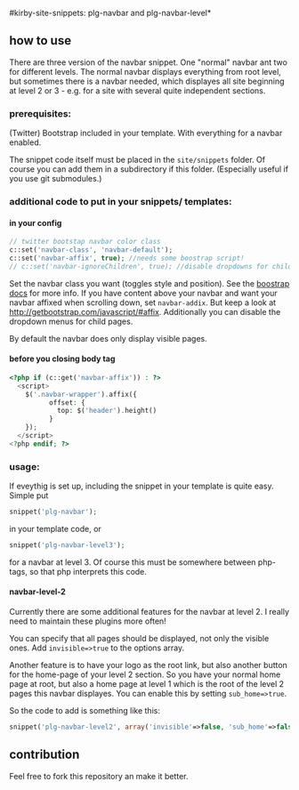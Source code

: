 #kirby-site-snippets: plg-navbar and plg-navbar-level*

## how to use
There are three version of the navbar snippet. One "normal" navbar ant two for different levels.
The normal navbar displays everything from root level, but sometimes there is a navbar needed, which displayes all site beginning at level 2 or 3 - e.g. for a site with several quite independent sections.


### prerequisites:
(Twitter) Bootstrap included in your template. With everything for a navbar enabled.

The snippet code itself must be placed in the `site/snippets` folder. Of course you can add them in a subdirectory if this folder. (Especially useful if you use git submodules.)


### additional code to put in your snippets/ templates:


#### in your config
```php
// twitter bootstap navbar color class
c::set('navbar-class', 'navbar-default');
c::set('navbar-affix', true); //needs some boostrap script!
// c::set('navbar-ignoreChildren', true); //disable dropdowns for children pages
```
Set the navbar class you want (toggles style and position). See the [boostrap docs](http://getbootstrap.com/components/#navbar) for more info.
If you have content above your navbar and want your navbar affixed when scrolling down, set `navbar-addix`. But keep a look at <http://getbootstrap.com/javascript/#affix>.
Additionally you can disable the dropdown menus for child pages.

By default the navbar does only display visible pages.

#### before you closing body tag
```php
<?php if (c::get('navbar-affix')) : ?>
  <script>
    $('.navbar-wrapper').affix({
          offset: {
            top: $('header').height()
          }
    });
  </script>
<?php endif; ?>
```


### usage:
If eveythig is set up, including the snippet in your template is quite easy. Simple put
```php
snippet('plg-navbar');
```
in your template code, or
```php
snippet('plg-navbar-level3');
```
for a navbar at level 3.
Of course this must be somewhere between php-tags, so that php interprets this code.

#### navbar-level-2
Currently there are some additional features for the navbar at level 2. I really need to maintain these plugins more often!

You can specify that all pages should be displayed, not only the visible ones. Add `invisible=>true` to the options array.

Another feature is to have your logo as the root link, but also another button for the home-page of your level 2 section. So you have your normal home page at root, but also a home page at level 1 which is the root of the level 2 pages this navbar displayes.
You can enable this by setting `sub_home=>true`.

So the code to add is something like this:
```php
snippet('plg-navbar-level2', array('invisible'=>false, 'sub_home'=>false));
```



## contribution
Feel free to fork this repository an make it better.
